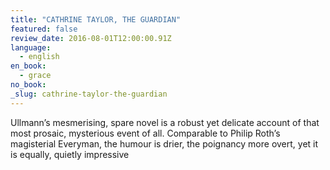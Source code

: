 ```yaml
---
title: "CATHRINE TAYLOR, THE GUARDIAN"
featured: false
review_date: 2016-08-01T12:00:00.91Z
language:
  - english
en_book:
  - grace
no_book:
_slug: cathrine-taylor-the-guardian
---
```


Ullmann’s mesmerising, spare novel is a robust yet delicate account of that most prosaic, mysterious event of all. Comparable to Philip Roth’s magisterial Everyman, the humour is drier, the poignancy more overt, yet it is equally, quietly impressive

